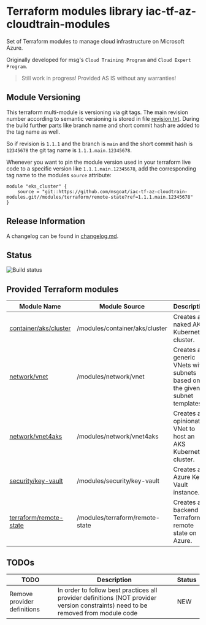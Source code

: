 # Terraform modules library iac-tf-az-cloudtrain-modules

Set of Terraform modules to manage cloud infrastructure on Microsoft Azure.

Originally developed for msg's `Cloud Training Program` and `Cloud Expert Program`.

> Still work in progress! Provided AS IS without any warranties!

## Module Versioning

This terraform multi-module is versioning via git tags. The main revision number according to semantic versioning
is stored in file [revision.txt](revision.txt). During the build further parts like branch name and short commit hash
are added to the tag name as well.

So if revision is `1.1.1` and the branch is `main` and the short commit hash is `12345678` the git tag name is `1.1.1.main.12345678`.

Whenever you want to pin the module version used in your terraform live code to a specific version
like `1.1.1.main.12345678`, add the corresponding tag name to the modules `source` attribute:

```text
module "eks_cluster" {
    source = "git::https://github.com/msgoat/iac-tf-az-cloudtrain-modules.git//modules/terraform/remote-state?ref=1.1.1.main.12345678"
}
```

## Release Information

A changelog can be found in [changelog.md](changelog.md).

## Status

![Build status](https://codebuild.eu-west-1.amazonaws.com/badges?uuid=eyJlbmNyeXB0ZWREYXRhIjoiK2VWRThzb0J1bkNlMFBhM0FLL0ZoUDlGa0ZRSUxFdmMrYTRlNm5vUklWTUE5c0V4TlJWcEFyUHE4TkVZcmk5SXg2WjB2SDZybUJNdjNmOGdhanBmTlFvPSIsIml2UGFyYW1ldGVyU3BlYyI6InlRUm9BdXZoaGtJSnUxU2kiLCJtYXRlcmlhbFNldFNlcmlhbCI6MX0%3D&branch=main)

## Provided Terraform modules

| Module Name                                                         | Module Source                   | Description                                                                               |
|---------------------------------------------------------------------|---------------------------------|-------------------------------------------------------------------------------------------|
| [container/aks/cluster](modules/container/aks/cluster/README.md) | /modules/container/aks/cluster        | Creates a naked AKS Kubernetes cluster. |
| [network/vnet](modules/network/vnet/README.md)                      | /modules/network/vnet           | Creates a generic VNets with subnets based on the given subnet templates.                                                   |
| [network/vnet4aks](modules/network/vnet4aks/README.md)              | /modules/network/vnet4aks        | Creates an opinionated VNet to host an AKS Kubernetes cluster.                            |
| [security/key-vault](modules/security/key-vault/README.md)          | /modules/security/key-vault     | Creates an Azure Key Vault instance.                                                      |
| [terraform/remote-state](modules/terraform/remote-state/README.md)  | /modules/terraform/remote-state | Creates a backend for Terraform remote state on Azure.                                    |

## TODOs

| TODO | Description | Status |
| ---- | ----------- | ---- |
| Remove provider definitions | In order to follow best practices all provider definitions (NOT provider version constraints) need to be removed from module code | NEW |